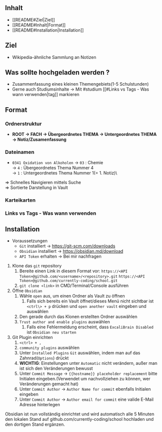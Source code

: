 ## Inhalt
- [[README#Ziel|Ziel]]
- [[README#Inhalt|Format]]
- [[README#Installation|Installation]]

## Ziel
- Wikipedia-ähnliche Sammlung an Notizen

## Was sollte hochgeladen werden ?
- Zusammenfassung eines kleinen Themengebiets(1-5 Schulstunden)
- Gerne auch Studiumsinhalte -> Mit #studium [[#Links vs Tags - Was wann verwenden|tag]] markieren
## Format
### Ordnerstruktur
 - **ROOT -> FACH -> Übergeordnetes THEMA -> Untergeordnetes THEMA -> Notiz/Zusamenfassung**

### Dateinamen
- `0341 Oxidation von Alkoholen`
-> `03` : Chemie\
-> `4` : Übergeordnetes Thema Nummer 4\
-> `1` : Untergeordnetes Thema Nummer 1(= 1. Notiz)\

=> Schnelles Navigieren mittels Suche\
=> Sortierte Darstellung in Vault

### Karteikarten

### Links vs Tags - Was wann verwenden


## Installation
- Voraussetzungen
	- `Git` installiert -> https://git-scm.com/downloads
	- `Obsidian` installiert -> https://obsidian.md/download
	- `API Token` erhalten -> Bei mir nachfragen
1. Klone das `git` repository
	1. Bereite einen Link in diesem Format vor:
		`https://<API Token>@github.com/<username>/<repository>.git`
		`https://<API Token>@github.com/currently-coding/school.git`
	2. `git clone <link>` in CMD/Terminal/Console ausführen
2. Öffne `Obsidian`
	1. Wähle `open` aus, um einen Ordner als Vault zu öffnen
		1. Falls sich bereits ein Vault öffnet/dieses Menü nicht sichtbar ist `<ctrl\> + p` drücken und `open another vault` eingeben und auswählen
	2. Den gerade durch das Klonen erstellten Ordner auswählen
	3. `Trust author and enable plugins` auswählen
		1. Falls eine Fehlermeldung erscheint, dass `ExcaliBrain Disabled` ist `Obsidian neu starten`
3. Git Plugin einrichten
	1. `<ctrl> + ,`
	2. `community plugins` auswählen
	3. Unter `Installed Plugins` `Git` auswählen, indem man auf das Zahnrad(`Options`) drückt
	4. **WICHTIG**: Einstellungen unter `Automatic` nicht verändern, außer man ist sich den Veränderungen bewusst
	5. Unter `Commit Message` -> `{{hostname}} placeholder replacement` bitte Initialen eingeben.(Verwendet um nachvollziehen zu können, wer Veränderungen gemacht hat)
	6. Unter `Commit Author` -> `Author Name for commit` ebenfalls Initialen eingeben
	7. Unter `Commit Author` -> `Author email for commit` eine valide E-Mail Adresse hinterlegen

Obsidian ist nun vollständig einrichtet und wird automatisch alle 5 Minuten den lokalen Stand auf github.com/currently-coding/school hochladen und den dortigen Stand ergänzen.
